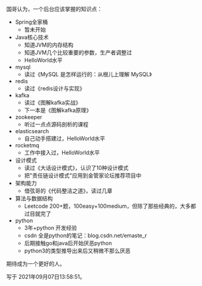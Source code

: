 国哥认为，一个后台应该掌握的知识点：
* Spring全家桶
    * 暂未开始
* Java核心技术
    * 知道JVM的内存结构
    * 知道JVM几个比较重要的参数，生产者调整过
    * HelloWorld水平
* mysql
    * 读过《MySQL 是怎样运行的：从根儿上理解 MySQL》
* redis
    * 读过《redis设计与实现》
* kafka
    * 读过《图解kafka实战》
    * 下一本是《图解kafka原理》
* zookeeper
    * 听过一点点源码剖析的课程
* elasticsearch
    * 自己动手搭建过，HelloWorld水平
* rocketmq
    * 工作中接入过，HelloWorld水平
* 设计模式
    * 读过《大话设计模式》，认识了10种设计模式
    * 把"责任链设计模式"应用到金管家论坛推荐项目中
* 架构能力
    * 借弦哥的《代码整洁之道》，读过几章
* 算法与数据结构
    * Leetcode 200+题，100easy+100medium，但除了那些经典的，大多都过目就完了
* python
    * 3年+python 开发经验
    * csdn 全是python的笔记：blog.csdn.net/emaste_r
    * 后期接触go和java后开始厌恶python
    * python3的类型推导出来后又稍微不那么厌恶

    

期待成为一个更好的人。

写于 2021年09月07日13:58:51。
